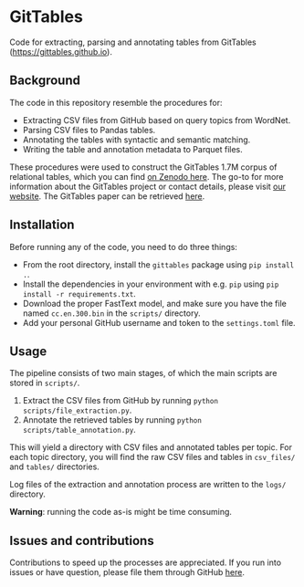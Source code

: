 # GitTables
Code for extracting, parsing and annotating tables from GitTables (https://gittables.github.io).

## Background
The code in this repository resemble the procedures for:
- Extracting CSV files from GitHub based on query topics from WordNet.
- Parsing CSV files to Pandas tables.
- Annotating the tables with syntactic and semantic matching.
- Writing the table and annotation metadata to Parquet files.

These procedures were used to construct the GitTables 1.7M corpus of relational tables, which you can find [on Zenodo here](https://zenodo.org/record/4943312). The go-to for more information about the GitTables project or contact details, please visit [our website](https://gittables.github.io). The GitTables paper can be retrieved [here](https://arxiv.org/abs/2106.07258).

## Installation
Before running any of the code, you need to do three things:
- From the root directory, install the `gittables` package using `pip install .`.
- Install the dependencies in your environment with e.g. `pip` using `pip install -r requirements.txt`.
- Download the proper FastText model, and make sure you have the file named `cc.en.300.bin` in the `scripts/` directory.
- Add your personal GitHub username and token to the `settings.toml` file.

## Usage
The pipeline consists of two main stages, of which the main scripts are stored in `scripts/`.
1. Extract the CSV files from GitHub by running `python scripts/file_extraction.py`.
2. Annotate the retrieved tables by running `python scripts/table_annotation.py`.

This will yield a directory with CSV files and annotated tables per topic.
For each topic directory, you will find the raw CSV files and tables in `csv_files/` and `tables/` directories.

Log files of the extraction and annotation process are written to the `logs/` directory.

**Warning**: running the code as-is might be time consuming.

## Issues and contributions
Contributions to speed up the processes are appreciated.
If you run into issues or have question, please file them through GitHub [here](https://github.com/madelonhulsebos/gittables/issues).
